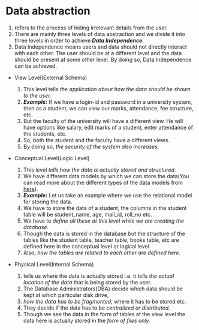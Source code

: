 # Data abstraction
1. refers to the process of hiding irrelevant details from the user.
2. There are mainly three levels of data abstraction and we divide it into three levels in order to achieve ***Data Independence.*** 
3. Data Independence means users and data should not directly interact with each other. The user should be at a different level and the data should be present at some other level. By doing so, Data Independence can be achieved.

- View Level(External Schema)
    1. This level tells *the application about how the data should be shown to the user.* 
    2. ***Example:*** 
    If we have a login-id and password in a university system, then as a student, we can view our marks, attendance, fee structure, etc. 
    3. But the faculty of the university will have a different view. He will have options like salary, edit marks of a student, enter attendance of the students, etc. 
    4. So, both the student and the faculty have a different views. 
    5. By doing so, *the security of the system also increases.*

- Conceptual Level(Logic Level)
    1. This level *tells how the data is actually stored and structured*. 
    2. We have different data models by which we can store the data(You can read more about the different types of the data models from [here](https://afteracademy.com/blog/what-is-data-model-in-dbms-and-what-are-its-types)).
    3.  ***Example:*** Let us take an example where we use the relational model for storing the data. 
    4. We have to store the data of a student, the columns in the student table will be student_name, age, mail_id, roll_no etc. 
    5. We have to *define all these at this level while we are creating the database.* 
    6. Though the data is stored in the database but the structure of the tables like the student table, teacher table, books table, etc are defined here in the conceptual level or logical level.
    7.  Also, *how the tables are related to each other are defined here.*

- Physical Level(Internal Schema)
    1. tells us where the data is actually stored i.e. it *tells the actual location of the data* that is being stored by the user. 
    2. The Database Administrators(DBA) decide which data should be kept at which particular disk drive, 
    3. *how the data has to be fragmented,* where it has to be stored etc. 
    4. They decide if the data has to be *centralized or distributed.* 
    5. Though we see the data in the form of tables at the view level the data here is actually stored in the *form of files only.*
